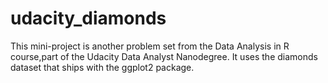 # udacity_diamonds

This mini-project is another problem set from the Data Analysis in R course,part of the Udacity Data Analyst Nanodegree. 
It uses the diamonds dataset that ships with the ggplot2 package.
